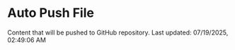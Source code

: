 # Auto Push File

Content that will be pushed to GitHub repository.
Last updated: 07/19/2025, 02:49:06 AM